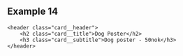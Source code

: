 ## Example 14
    <header class="card__header">
        <h2 class="card__title">Dog Poster</h2>
        <h3 class="card__subtitle">Dog poster - 50nok</h3>
    </header>
